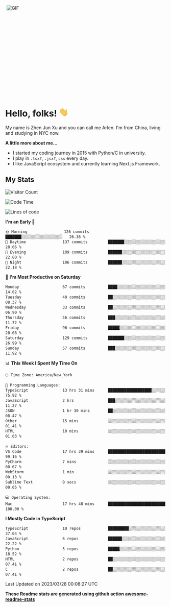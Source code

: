 <img align="right" alt="GIF" src="https://media.giphy.com/media/xUA7bdpLxQhsSQdyog/giphy.gif" width="500" height="320" />

# Hello, folks! <img src="https://raw.githubusercontent.com/arlenxuzj/arlenxuzj/master/assets/wave.gif" width="30px">

My name is Zhen Jun Xu and you can call me Arlen. I'm from China, living and studying in NYC now.

**A little more about me...**

 - I started my coding journey in 2015 with Python/C in university.
 - I play in `.tsx?`, `.jsx?`, `css` every day.
 - I like JavaScript ecosystem and currently learning Next.js Framework.

## My Stats

![Visitor Count](https://komarev.com/ghpvc/?username=arlenxuzj&color=blue&label=Profile+Views)

<!--START_SECTION:waka-->
![Code Time](http://img.shields.io/badge/Code%20Time-3%2C132%20hrs%203%20mins-blue)

![Lines of code](https://img.shields.io/badge/From%20Hello%20World%20I%27ve%20Written-804.7%20thousand%20lines%20of%20code-blue)

**I'm an Early 🐤** 

```text
🌞 Morning                126 commits         ███████░░░░░░░░░░░░░░░░░░   26.36 % 
🌆 Daytime                137 commits         ███████░░░░░░░░░░░░░░░░░░   28.66 % 
🌃 Evening                109 commits         ██████░░░░░░░░░░░░░░░░░░░   22.80 % 
🌙 Night                  106 commits         ██████░░░░░░░░░░░░░░░░░░░   22.18 % 
```
📅 **I'm Most Productive on Saturday** 

```text
Monday                   67 commits          ████░░░░░░░░░░░░░░░░░░░░░   14.02 % 
Tuesday                  40 commits          ██░░░░░░░░░░░░░░░░░░░░░░░   08.37 % 
Wednesday                33 commits          ██░░░░░░░░░░░░░░░░░░░░░░░   06.90 % 
Thursday                 56 commits          ███░░░░░░░░░░░░░░░░░░░░░░   11.72 % 
Friday                   96 commits          █████░░░░░░░░░░░░░░░░░░░░   20.08 % 
Saturday                 129 commits         ███████░░░░░░░░░░░░░░░░░░   26.99 % 
Sunday                   57 commits          ███░░░░░░░░░░░░░░░░░░░░░░   11.92 % 
```


📊 **This Week I Spent My Time On** 

```text
🕑︎ Time Zone: America/New_York

💬 Programming Languages: 
TypeScript               13 hrs 31 mins      ███████████████████░░░░░░   75.92 % 
JavaScript               2 hrs               ███░░░░░░░░░░░░░░░░░░░░░░   11.27 % 
JSON                     1 hr 30 mins        ██░░░░░░░░░░░░░░░░░░░░░░░   08.47 % 
Other                    15 mins             ░░░░░░░░░░░░░░░░░░░░░░░░░   01.41 % 
HTML                     10 mins             ░░░░░░░░░░░░░░░░░░░░░░░░░   01.03 % 

🔥 Editors: 
VS Code                  17 hrs 39 mins      █████████████████████████   99.16 % 
PyCharm                  7 mins              ░░░░░░░░░░░░░░░░░░░░░░░░░   00.67 % 
WebStorm                 1 min               ░░░░░░░░░░░░░░░░░░░░░░░░░   00.13 % 
Sublime Text             0 secs              ░░░░░░░░░░░░░░░░░░░░░░░░░   00.05 % 

💻 Operating System: 
Mac                      17 hrs 48 mins      █████████████████████████   100.00 % 
```

**I Mostly Code in TypeScript** 

```text
TypeScript               10 repos            █████████░░░░░░░░░░░░░░░░   37.04 % 
JavaScript               6 repos             ██████░░░░░░░░░░░░░░░░░░░   22.22 % 
Python                   5 repos             █████░░░░░░░░░░░░░░░░░░░░   18.52 % 
HTML                     2 repos             ██░░░░░░░░░░░░░░░░░░░░░░░   07.41 % 
C                        2 repos             ██░░░░░░░░░░░░░░░░░░░░░░░   07.41 % 
```




 Last Updated on 2023/03/28 00:08:27 UTC
<!--END_SECTION:waka-->

**These Readme stats are generated using github action [awesome-readme-stats](https://github.com/anmol098/waka-readme-stats)**

